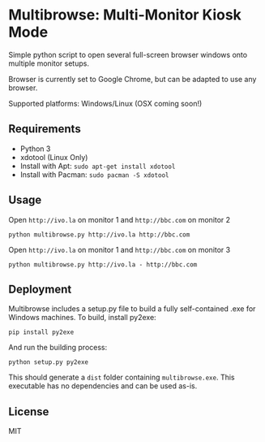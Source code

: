 Multibrowse: Multi-Monitor Kiosk Mode
=====================================

Simple python script to open several full-screen browser windows onto multiple monitor setups.

Browser is currently set to Google Chrome, but can be adapted to use any browser.

Supported platforms: Windows/Linux (OSX coming soon!)

Requirements
------------

 * Python 3
 * xdotool (Linux Only)
  * Install with Apt: `sudo apt-get install xdotool`
  * Install with Pacman: `sudo pacman -S xdotool`

Usage
-----

Open `http://ivo.la` on monitor 1 and `http://bbc.com` on monitor 2

```
python multibrowse.py http://ivo.la http://bbc.com
```

Open `http://ivo.la` on monitor 1 and `http://bbc.com` on monitor 3

```
python multibrowse.py http://ivo.la - http://bbc.com
```

Deployment
----------

Multibrowse includes a setup.py file to build a fully self-contained .exe for Windows machines. To build, install py2exe:

```
pip install py2exe
```

And run the building process:

```
python setup.py py2exe
```

This should generate a `dist` folder containing `multibrowse.exe`. This executable has no dependencies and can be used as-is.

License
-------

MIT